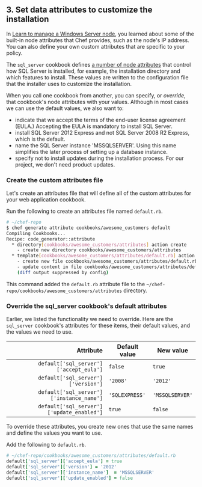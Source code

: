 ## 3. Set data attributes to customize the installation

In [Learn to manage a Windows Server node](/manage-a-node/windows/), you learned about some of the built-in node attributes that Chef provides, such as the node's IP address. You can also define your own custom attributes that are specific to your policy.

The `sql_server` cookbook defines [a number of node attributes](https://github.com/opscode-cookbooks/sql_server/blob/master/attributes/server.rb) that control how SQL Server is installed, for example, the installation directory and which features to install. These values are written to the configuration file that the installer uses to customize the installation.

When you call one cookbook from another, you can specify, or _override_, that cookbook's node attributes with your values. Although in most cases we can use the default values, we also want to:

* indicate that we accept the terms of the end-user license agreement (EULA.) Accepting the EULA is mandatory to install SQL Server.
* install SQL Server 2012 Express and not SQL Server 2008 R2 Express, which is the default.
* name the SQL Server instance 'MSSQLSERVER'. Using this name simplifies the later process of setting up a database instance.
* specify not to install updates during the installation process. For our project, we don't need product updates.

### Create the custom attributes file

Let's create an attributes file that will define all of the custom attributes for your web application cookbook.

Run the following to create an attributes file named <code class="file-path">default.rb</code>.

```bash
# ~/chef-repo
$ chef generate attribute cookbooks/awesome_customers default
Compiling Cookbooks...
Recipe: code_generator::attribute
  * directory[cookbooks/awesome_customers/attributes] action create
    - create new directory cookbooks/awesome_customers/attributes
  * template[cookbooks/awesome_customers/attributes/default.rb] action create
    - create new file cookbooks/awesome_customers/attributes/default.rb
    - update content in file cookbooks/awesome_customers/attributes/default.rb from none to e3b0c4
    (diff output suppressed by config)
```

This command added the <code class="file-path">default.rb</code> attribute file to the <code class="file-path">~/chef-repo/cookbooks/awesome_customers/attributes</code> directory.

### Override the sql_server cookbook's default attributes

Earlier, we listed the functionality we need to override. Here are the `sql_server` cookbook's attributes for these items, their default values, and the values we need to use.

| Attribute                              | Default value       | New value       |
|---------------------------------------:|---------------------|-----------------|
| `default['sql_server']['accept_eula']`    | `false`             | `true`          |
| `default['sql_server']['version']`        | `'2008'`            | `'2012'`        |
| `default['sql_server']['instance_name']`  | `'SQLEXPRESS'`      | `'MSSQLSERVER'` |
| `default['sql_server']['update_enabled']` | `true`              | `false`         |

To override these attributes, you create new ones that use the same names and define the values you want to use.

Add the following to <code class="file-path">default.rb</code>.

```ruby
# ~/chef-repo/cookbooks/awesome_customers/attributes/default.rb
default['sql_server']['accept_eula'] = true
default['sql_server']['version'] = '2012'
default['sql_server']['instance_name']  = 'MSSQLSERVER'
default['sql_server']['update_enabled'] = false
```
